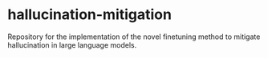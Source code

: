 # hallucination-mitigation
Repository for the implementation of the novel finetuning method to mitigate hallucination in large language models. 
